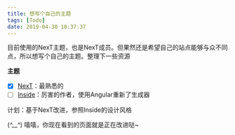 ```yaml
---
title: 想写个自己的主题
tags: [Todo]
date: 2019-04-30 10:37:37
---
```


目前使用的NexT主题，也是NexT成员。但果然还是希望自己的站点能够与众不同点，所以想写个自己的主题。整理下一些资源

**主题**
- [x] [NexT](https://github.com/theme-next/hexo-theme-next)：最熟悉的
- [ ] [Inside](https://github.com/elmorec/hexo-theme-inside)：厉害的作者，使用Angular重新了生成器

计划：基于NexT改进，参照Inside的设计风格

(*^__^*) 嘻嘻，你现在看到的页面就是正在改进哒~

